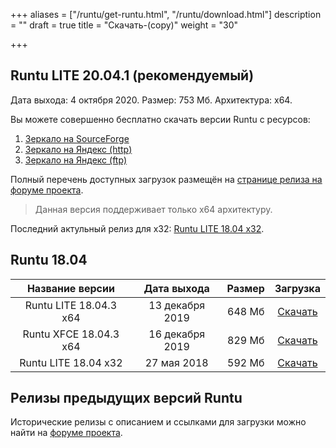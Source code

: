 +++
aliases = ["/runtu/get-runtu.html", "/runtu/download.html"]
description = ""
draft = true
title = "Скачать-(copy)"
weight = "30"

+++
## Runtu LITE 20.04.1 (рекомендуемый)
Дата выхода: 4 октября 2020. Размер: 753 Мб. Архитектура: х64.

Вы можете совершенно бесплатно скачать версии Runtu с ресурсов:
1. [Зеркало на SourceForge](https://sourceforge.net/projects/runtu/files/runtu%2020.04/LITE/runtu-lite-20.04.1-amd64_202010.iso/download)
2. [Зеркало на Яндекс (http)](https://mirror.yandex.ru/runtu/runtu%2020.04/LITE/runtu-lite-20.04.1-amd64_202010.iso)
3. [Зеркало на Яндекс (ftp)](ftp://mirror.yandex.ru/runtu/runtu%2020.04/LITE/runtu-lite-20.04.1-amd64_202010.iso)

Полный перечень доступных загрузок размещён на [странице релиза на форуме проекта](http://forum.runtu.org/index.php/topic,8099.0.html).

> Данная версия поддерживает только x64 архитектуру.

Последний актульный релиз для x32: [Runtu LITE 18.04 x32](http://forum.runtu.org/index.php/topic,7527.0.html).


## Runtu 18.04
| Название версии        | Дата выхода           | Размер  | Загрузка|
|:----------------------:|:---------------:| :------:| :-------:|
| Runtu LITE 18.04.3 x64 | 13 декабря 2019 | 648 Мб | [Скачать](http://forum.runtu.org/index.php/topic,7940.0.html)
| Runtu XFCE 18.04.3 x64 | 16 декабря 2019 | 829 Мб | [Скачать](http://forum.runtu.org/index.php/topic,7941.0.html)
| Runtu LITE 18.04 x32   | 27 мая 2018     | 592 Мб | [Скачать](http://forum.runtu.org/index.php/topic,7527.0.html)

## Релизы предыдущих версий Runtu
Исторические релизы с описанием и ссылками для загрузки можно найти на [форуме проекта](http://forum.runtu.org/index.php/board,29.0.html).